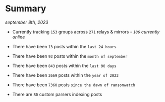 
# Summary
_september 8th, 2023_

- Currently tracking `153` groups across `271` relays & mirrors - _`106` currently online_

- There have been `13` posts within the `last 24 hours`

- There have been `93` posts within the `month of september`

- There have been `843` posts within the `last 90 days`

- There have been `2669` posts within the `year of 2023`

- There have been `7360` posts `since the dawn of ransomwatch`

- There are `80` custom parsers indexing posts
